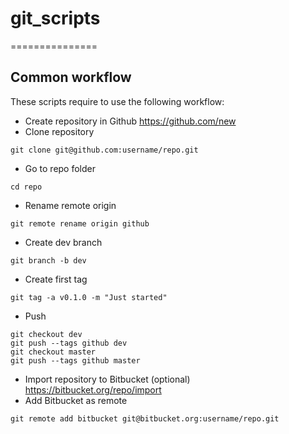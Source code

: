 # git_scripts
===============

Common workflow
---------------

These scripts require to use the following workflow:

* Create repository in Github https://github.com/new
* Clone repository 
```
git clone git@github.com:username/repo.git
```
* Go to repo folder
```
cd repo
```

* Rename remote origin
```
git remote rename origin github
```
* Create dev branch
```
git branch -b dev
```
* Create first tag
```
git tag -a v0.1.0 -m "Just started"
```
* Push 
```
git checkout dev
git push --tags github dev
git checkout master 
git push --tags github master 
```
* Import repository to Bitbucket (optional) https://bitbucket.org/repo/import
* Add Bitbucket as remote
```
git remote add bitbucket git@bitbucket.org:username/repo.git
```
